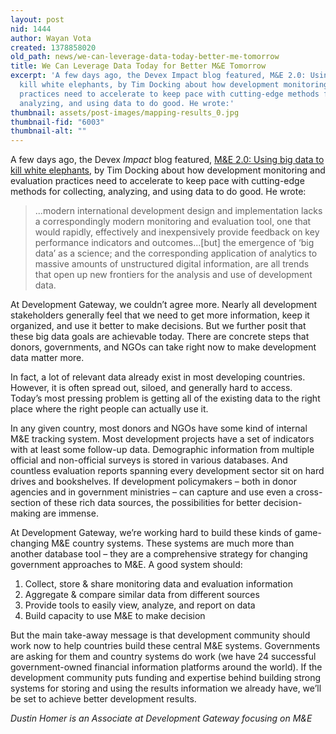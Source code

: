 ```yaml
---
layout: post
nid: 1444
author: Wayan Vota
created: 1378858020
old_path: news/we-can-leverage-data-today-better-me-tomorrow
title: We Can Leverage Data Today for Better M&E Tomorrow
excerpt: 'A few days ago, the Devex Impact blog featured, M&E 2.0: Using big data to
  kill white elephants, by Tim Docking about how development monitoring and evaluation
  practices need to accelerate to keep pace with cutting-edge methods for collecting,
  analyzing, and using data to do good. He wrote:'
thumbnail: assets/post-images/mapping-results_0.jpg
thumbnail-fid: "6003"
thumbnail-alt: ""
---
```


A few days ago, the Devex *Impact* blog featured, [M&E 2.0: Using big data to kill white elephants](https://www.devex.com/en/news/m-e-2-0-using-big-data-to-kill-white-elephants/81737), by Tim Docking about how development monitoring and evaluation practices need to accelerate to keep pace with cutting-edge methods for collecting, analyzing, and using data to do good. He wrote:

> ...modern international development design and implementation lacks a correspondingly modern monitoring and evaluation tool, one that would rapidly, effectively and inexpensively provide feedback on key performance indicators and outcomes...[but] the emergence of ‘big data’ as a science; and the corresponding application of analytics to massive amounts of unstructured digital information, are all trends that open up new frontiers for the analysis and use of development data.

At Development Gateway, we couldn’t agree more. Nearly all development stakeholders generally feel that we need to get more information, keep it organized, and use it better to make decisions. But we further posit that these big data goals are achievable today. There are concrete steps that donors, governments, and NGOs can take right now to make development data matter more.

In fact, a lot of relevant data already exist in most developing countries. However, it is often spread out, siloed, and generally hard to access. Today’s most pressing problem is getting all of the existing data to the right place where the right people can actually use it.

In any given country, most donors and NGOs have some kind of internal M&E tracking system. Most development projects have a set of indicators with at least some follow-up data. Demographic information from multiple official and non-official surveys is stored in various databases. And countless evaluation reports spanning every development sector sit on hard drives and bookshelves. If development policymakers – both in donor agencies and in government ministries – can capture and use even a cross-section of these rich data sources, the possibilities for better decision-making are immense.

At Development Gateway, we’re working hard to build these kinds of game-changing M&E country systems. These systems are much more than another database tool – they are a comprehensive strategy for changing government approaches to M&E. A good system should:

1. Collect, store & share monitoring data and evaluation information
2. Aggregate & compare similar data from different sources
3. Provide tools to easily view, analyze, and report on data
4. Build capacity to use M&E to make decision

But the main take-away message is that development community should work now to help countries build these central M&E systems. Governments are asking for them and country systems do work (we have 24 successful government-owned financial information platforms around the world). If the development community puts funding and expertise behind building strong systems for storing and using the results information we already have, we’ll be set to achieve better development results.

*Dustin Homer is an Associate at Development Gateway focusing on M&E*


